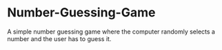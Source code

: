 # Number-Guessing-Game
 A simple number guessing game where the computer randomly selects a number and the user has to guess it.
